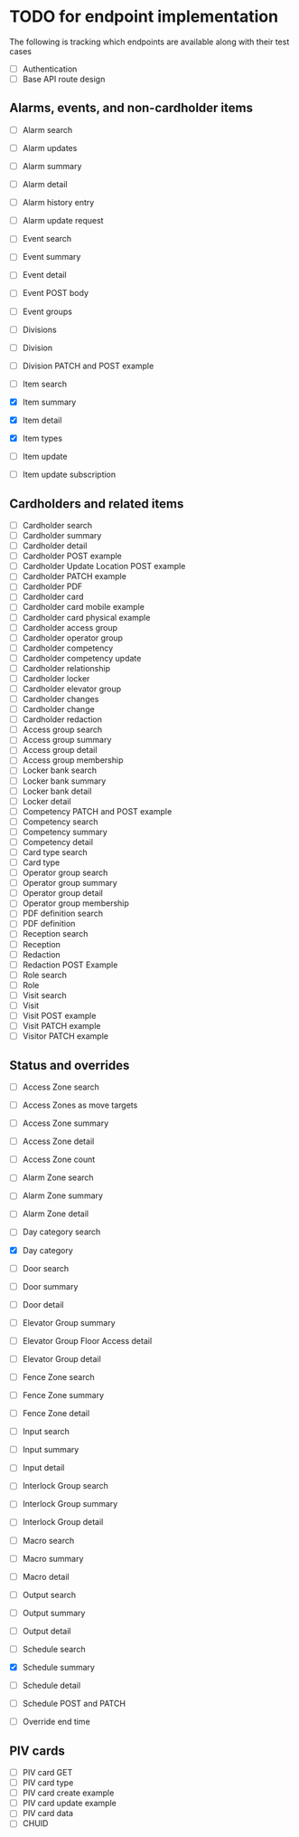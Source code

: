 # TODO for endpoint implementation

The following is tracking which endpoints are available along with their test cases

- [ ] Authentication
- [ ] Base API route design

## Alarms, events, and non-cardholder items

- [ ] Alarm search
- [ ] Alarm updates
- [ ] Alarm summary
- [ ] Alarm detail
- [ ] Alarm history entry
- [ ] Alarm update request
- [ ] Event search
- [ ] Event summary
- [ ] Event detail
- [ ] Event POST body
- [ ] Event groups
- [ ] Divisions
- [ ] Division
- [ ] Division PATCH and POST example
- [ ] Item search
- [X] Item summary
- [X] Item detail
- [X] Item types
- [ ] Item update
- [ ] Item update subscription


## Cardholders and related items

- [ ] Cardholder search
- [ ] Cardholder summary
- [ ] Cardholder detail
- [ ] Cardholder POST example
- [ ] Cardholder Update Location POST example
- [ ] Cardholder PATCH example
- [ ] Cardholder PDF
- [ ] Cardholder card
- [ ] Cardholder card mobile example
- [ ] Cardholder card physical example
- [ ] Cardholder access group
- [ ] Cardholder operator group
- [ ] Cardholder competency
- [ ] Cardholder competency update
- [ ] Cardholder relationship
- [ ] Cardholder locker
- [ ] Cardholder elevator group
- [ ] Cardholder changes
- [ ] Cardholder change
- [ ] Cardholder redaction
- [ ] Access group search
- [ ] Access group summary
- [ ] Access group detail
- [ ] Access group membership
- [ ] Locker bank search
- [ ] Locker bank summary
- [ ] Locker bank detail
- [ ] Locker detail
- [ ] Competency PATCH and POST example
- [ ] Competency search
- [ ] Competency summary
- [ ] Competency detail
- [ ] Card type search
- [ ] Card type
- [ ] Operator group search
- [ ] Operator group summary
- [ ] Operator group detail
- [ ] Operator group membership
- [ ] PDF definition search
- [ ] PDF definition
- [ ] Reception search
- [ ] Reception
- [ ] Redaction
- [ ] Redaction POST Example
- [ ] Role search
- [ ] Role
- [ ] Visit search
- [ ] Visit
- [ ] Visit POST example
- [ ] Visit PATCH example
- [ ] Visitor PATCH example

## Status and overrides

- [ ] Access Zone search
- [ ] Access Zones as move targets
- [ ] Access Zone summary
- [ ] Access Zone detail
- [ ] Access Zone count
- [ ] Alarm Zone search
- [ ] Alarm Zone summary
- [ ] Alarm Zone detail
- [ ] Day category search
- [X] Day category
- [ ] Door search
- [ ] Door summary
- [ ] Door detail
- [ ] Elevator Group summary
- [ ] Elevator Group Floor Access detail
- [ ] Elevator Group detail
- [ ] Fence Zone search
- [ ] Fence Zone summary
- [ ] Fence Zone detail
- [ ] Input search
- [ ] Input summary
- [ ] Input detail
- [ ] Interlock Group search
- [ ] Interlock Group summary
- [ ] Interlock Group detail
- [ ] Macro search
- [ ] Macro summary
- [ ] Macro detail
- [ ] Output search
- [ ] Output summary
- [ ] Output detail
- [ ] Schedule search
- [X] Schedule summary
- [ ] Schedule detail
- [ ] Schedule POST and PATCH
- [ ] Override end time


## PIV cards

- [ ] PIV card GET
- [ ] PIV card type
- [ ] PIV card create example
- [ ] PIV card update example
- [ ] PIV card data
- [ ] CHUID